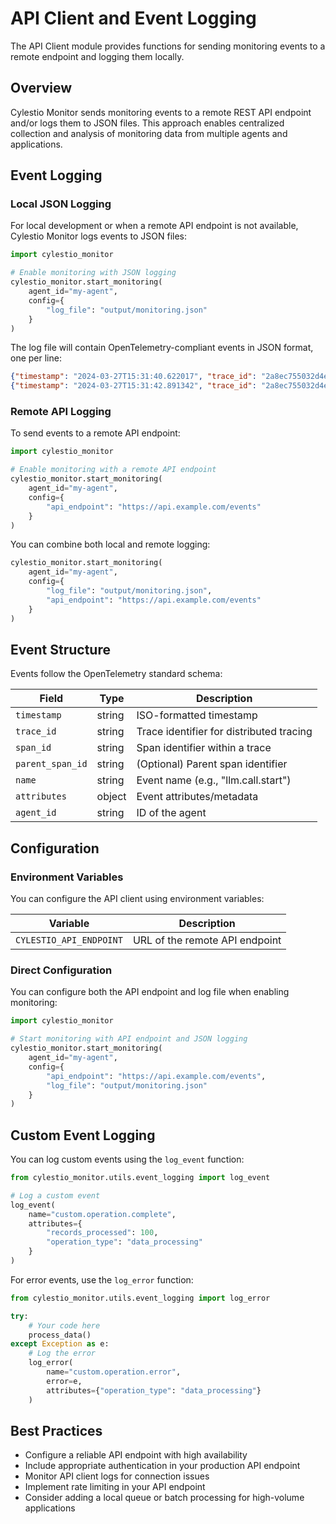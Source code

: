 # API Client and Event Logging

The API Client module provides functions for sending monitoring events to a remote endpoint and logging them locally.

## Overview

Cylestio Monitor sends monitoring events to a remote REST API endpoint and/or logs them to JSON files. This approach enables centralized collection and analysis of monitoring data from multiple agents and applications.

## Event Logging

### Local JSON Logging

For local development or when a remote API endpoint is not available, Cylestio Monitor logs events to JSON files:

```python
import cylestio_monitor

# Enable monitoring with JSON logging
cylestio_monitor.start_monitoring(
    agent_id="my-agent",
    config={
        "log_file": "output/monitoring.json"
    }
)
```

The log file will contain OpenTelemetry-compliant events in JSON format, one per line:

```json
{"timestamp": "2024-03-27T15:31:40.622017", "trace_id": "2a8ec755032d4e2ab0db888ab84ef595", "span_id": "96d8c2be667e4c78", "name": "llm.call.start", "attributes": {"model": "claude-3-haiku"}, "agent_id": "my-agent"}
{"timestamp": "2024-03-27T15:31:42.891342", "trace_id": "2a8ec755032d4e2ab0db888ab84ef595", "span_id": "a1d8c2be6b7e4c90", "parent_span_id": "96d8c2be667e4c78", "name": "llm.call.finish", "attributes": {"model": "claude-3-haiku", "duration_ms": 2269}, "agent_id": "my-agent"}
```

### Remote API Logging

To send events to a remote API endpoint:

```python
import cylestio_monitor

# Enable monitoring with a remote API endpoint
cylestio_monitor.start_monitoring(
    agent_id="my-agent",
    config={
        "api_endpoint": "https://api.example.com/events"
    }
)
```

You can combine both local and remote logging:

```python
cylestio_monitor.start_monitoring(
    agent_id="my-agent",
    config={
        "log_file": "output/monitoring.json",
        "api_endpoint": "https://api.example.com/events"
    }
)
```

## Event Structure

Events follow the OpenTelemetry standard schema:

| Field | Type | Description |
|-------|------|-------------|
| `timestamp` | string | ISO-formatted timestamp |
| `trace_id` | string | Trace identifier for distributed tracing |
| `span_id` | string | Span identifier within a trace |
| `parent_span_id` | string | (Optional) Parent span identifier |
| `name` | string | Event name (e.g., "llm.call.start") |
| `attributes` | object | Event attributes/metadata |
| `agent_id` | string | ID of the agent |

## Configuration

### Environment Variables

You can configure the API client using environment variables:

| Variable | Description |
|----------|-------------|
| `CYLESTIO_API_ENDPOINT` | URL of the remote API endpoint |

### Direct Configuration

You can configure both the API endpoint and log file when enabling monitoring:

```python
import cylestio_monitor

# Start monitoring with API endpoint and JSON logging
cylestio_monitor.start_monitoring(
    agent_id="my-agent",
    config={
        "api_endpoint": "https://api.example.com/events",
        "log_file": "output/monitoring.json"
    }
)
```

## Custom Event Logging

You can log custom events using the `log_event` function:

```python
from cylestio_monitor.utils.event_logging import log_event

# Log a custom event
log_event(
    name="custom.operation.complete",
    attributes={
        "records_processed": 100,
        "operation_type": "data_processing"
    }
)
```

For error events, use the `log_error` function:

```python
from cylestio_monitor.utils.event_logging import log_error

try:
    # Your code here
    process_data()
except Exception as e:
    # Log the error
    log_error(
        name="custom.operation.error",
        error=e,
        attributes={"operation_type": "data_processing"}
    )
```

## Best Practices

- Configure a reliable API endpoint with high availability
- Include appropriate authentication in your production API endpoint
- Monitor API client logs for connection issues
- Implement rate limiting in your API endpoint
- Consider adding a local queue or batch processing for high-volume applications 